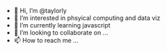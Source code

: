 - 👋 Hi, I’m @taylorly
- 👀 I’m interested in phsyical computing and data viz
- 🌱 I’m currently learning javascript
- 💞️ I’m looking to collaborate on ...
- 📫 How to reach me ...

<!---
taylorly/taylorly is a ✨ special ✨ repository because its `README.md` (this file) appears on your GitHub profile.
You can click the Preview link to take a look at your changes.
--->
